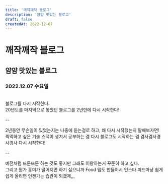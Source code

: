 ```yaml
---
title: '깨작깨작 블로그'
description: '얌얌 맛있는 블로그'
draft: false
createdAt: 2022-12-07
---
```



# 깨작깨작 블로그
## 얌얌 맛있는 블로그

### 2022.12.07 수요일 
<br/>
블로그를 다시 시작한다.  
<br/>
20년도를 마지막으로 놓았던 블로그를 2년만에 다시 시작한다!

--

2년동안 무슨일이 있었는지는 나중에 듣는걸로 하고, 왜 다시 시작했는지 말해보자면!
<br/>
찍먹하고 싶은 기술 스택이 생겨서 공부하는 겸 다시 블로그도 시작하는 겸 겸사겸사경사경사 다시 시작한다!

--

예전처럼 뜨문뜨문 하는 것도 좋지만 그래도 이왕하는거 꾸준히 하고 싶다.
<br/>
그리고 뭔가 흥미가 떨어지면 하기 싫으니까 Food 탭도 만들어서 인스타 피드마냥 쉽게쉽게 올리면 언젠가는 습관이 되겠제,,,
